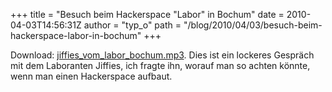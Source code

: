 +++
title = "Besuch beim Hackerspace \"Labor\" in Bochum"
date = 2010-04-03T14:56:31Z
author = "typ_o"
path = "/blog/2010/04/03/besuch-beim-hackerspace-labor-in-bochum"
+++
  
  
  
  
Download:
[jiffies\_vom\_labor\_bochum.mp3](https://flipdot.org/blog/uploads/jiffies_vom_labor_bochum.mp3 "jiffies_vom_labor_bochum.mp3").
Dies ist ein lockeres Gespräch mit dem Laboranten Jiffies, ich fragte
ihn, worauf man so achten könnte, wenn man einen Hackerspace aufbaut.
